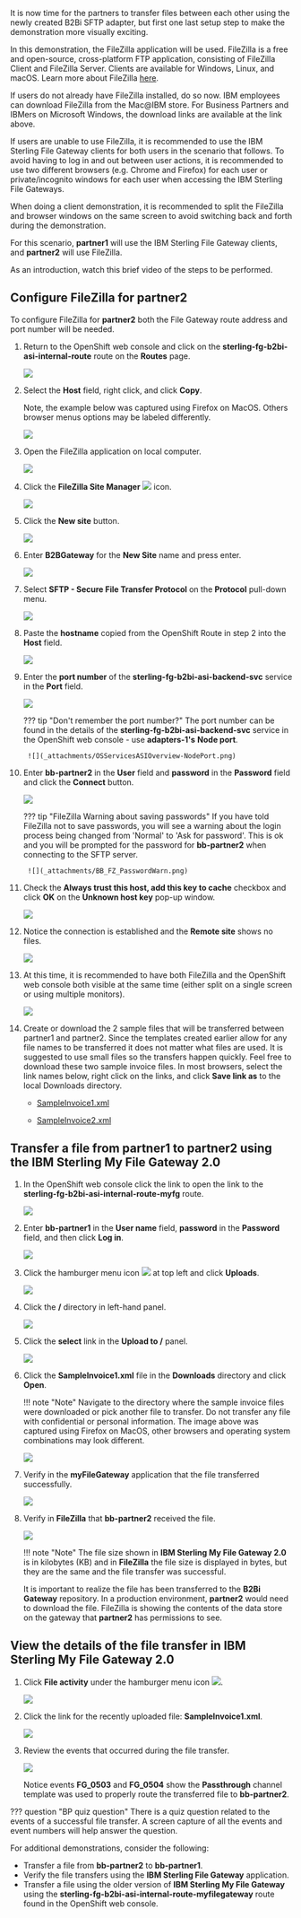 It is now time for the partners to transfer files between each other using the newly created B2Bi SFTP adapter, but first one last setup step to make the demonstration more visually exciting.

In this demonstration, the FileZilla application will be used. FileZilla is a free and open-source, cross-platform FTP application, consisting of FileZilla Client and FileZilla Server. Clients are available for Windows, Linux, and macOS. Learn more about FileZilla <a href="https://filezilla-project.org/" target="_blank">here</a>.

If users do not already have FileZilla installed, do so now. IBM employees can download FileZilla from the Mac@IBM store. For Business Partners and IBMers on Microsoft Windows, the download links are available at the link above.

If users are unable to use FileZilla, it is recommended to use the IBM Sterling File Gateway clients for both users in the scenario that follows. To avoid having to log in and out between user actions, it is recommended to use two different browsers (e.g. Chrome and Firefox) for each user or private/incognito windows for each user when accessing the IBM Sterling File Gateways.

When doing a client demonstration, it is recommended to split the FileZilla and browser windows on the same screen to avoid switching back and forth during the demonstration.

For this scenario, **partner1** will use the IBM Sterling File Gateway clients, and **partner2** will use FileZilla.

As an introduction, watch this brief video of the steps to be performed.

<!-- 
![type:video](_videos/SterlingDataExchange-ClientDemoWalkthrough-final.mp4)
-->

## Configure FileZilla for partner2

To configure FileZilla for **partner2** both the File Gateway route address and port number will be needed.

1. Return to the OpenShift web console and click on the **sterling-fg-b2bi-asi-internal-route** route on the **Routes** page.

    ![](_attachments/OS_InternalRoute1.png)

1. Select the **Host** field, right click, and click **Copy**.

    Note, the example below was captured using Firefox on MacOS. Others browser menus options may be labeled differently.

    ![](_attachments/OS_InternalRoute2.png)

1. Open the FileZilla application on local computer.

    ![](_attachments/FileZilla.png)

1. Click the **FileZilla Site Manager** ![](_attachments/FZSiteManagerIcon.png) icon.

    ![](_attachments/FileZillaSiteManager.png)

1. Click the **New site** button.

    ![](_attachments/FZ_NewSiteButton.png)

1. Enter **B2BGateway** for the **New Site** name and press enter.

    ![](_attachments/FZ_NewSiteName.png)

1. Select **SFTP - Secure File Transfer Protocol** on the **Protocol** pull-down menu.

    ![](_attachments/FZ_NewSiteProtocol.png)

1. Paste the **hostname** copied from the OpenShift Route in step 2 into the **Host** field.

    ![](_attachments/FZ_NewSitePasteHost.png)

1. Enter the **port number** of the **sterling-fg-b2bi-asi-backend-svc** service in the **Port** field.

    ![](_attachments/FZ_NewSitePort.png)

    ??? tip "Don't remember the port number?"
        The port number can be found in the details of the **sterling-fg-b2bi-asi-backend-svc** service in the OpenShift web console - use **adapters-1's** **Node port**.

        ![](_attachments/OSServicesASIOverview-NodePort.png)

1. Enter **bb-partner2** in the **User** field and **password** in the **Password** field and click the **Connect** button.

    ![](_attachments/BB_FZ_NewSiteUserPassword.png)

    ??? tip "FileZilla Warning about saving passwords"
        If you have told FileZilla not to save passwords, you will see a warning about the login process being changed from 'Normal' to 'Ask for password'. This is ok and you will be prompted for the password for **bb-partner2** when connecting to the SFTP server.

        ![](_attachments/BB_FZ_PasswordWarn.png)

1. Check the **Always trust this host, add this key to cache** checkbox and click **OK** on the **Unknown host key** pop-up window.

    ![](_attachments/FZ_UKnknownHostKey.png)

1. Notice the connection is established and the **Remote site** shows no files.

    ![](_attachments/FZ_Connected.png)

1. At this time, it is recommended to have both FileZilla and the OpenShift web console both visible at the same time (either split on a single screen or using multiple monitors).

    ![](_attachments/OS_FZ_splitScreen.png)

1. Create or download the 2 sample files that will be transferred between partner1 and partner2. Since the templates created earlier allow for any file names to be transferred it does not matter what files are used.  It is suggested to use small files so the transfers happen quickly.  Feel free to download these two sample invoice files. In most browsers, select the link names below, right click on the links, and click **Save link as** to the local Downloads directory.

    - <a href="https://raw.githubusercontent.com/IBM/SalesEnablement-SterlingDataExchange-L3/main/tools/SampleInvoice1.xml" target="_blank">SampleInvoice1.xml</a>

    - <a href="https://raw.githubusercontent.com/IBM/SalesEnablement-SterlingDataExchange-L3/main/tools/SampleInvoice2.xml" target="_blank">SampleInvoice2.xml</a>

## Transfer a file from partner1 to partner2 using the IBM Sterling My File Gateway 2.0

1. In the OpenShift web console click the link to open the link to the **sterling-fg-b2bi-asi-internal-route-myfg** route.

    ![](_attachments/OS_Route-MyFG.png)

1. Enter **bb-partner1** in the **User name** field, **password** in the **Password** field, and then click **Log in**.

    ![](_attachments/BB_MyFG_login.png)

1. Click the hamburger menu icon ![](_attachments/MyFG_HamburgerIcon.png) at top left and click **Uploads**.

    ![](_attachments/MyFG_UploadsMenu.png)

1. Click the **/** directory in left-hand panel.

    ![](_attachments/MyFG_DirectorySelect.png)

1. Click the **select** link in the **Upload to /** panel.

    ![](_attachments/MyFG_UploadPanel.png)

1. Click the **SampleInvoice1.xml** file in the **Downloads** directory and click **Open**.

    !!! note "Note"
        Navigate to the directory where the sample invoice files were downloaded or pick another file to transfer. Do not transfer any file with confidential or personal information. The image above was captured using Firefox on MacOS, other browsers and operating system combinations may look different.

    ![](_attachments/MyFG_UploadFileDialog.png)

1. Verify in the **myFileGateway** application that the file transferred successfully.

    ![](_attachments/MyFG_UploadFileTransferSuccess.png)

1. Verify in **FileZilla** that **bb-partner2** received the file.

    ![](_attachments/FZ_UploadFileTransferSuccess.png)

    !!! note "Note"
        The file size shown in **IBM Sterling My File Gateway 2.0** is in kilobytes (KB) and in **FileZilla** the file size is displayed in bytes, but they are the same and the file transfer was successful.

    It is important to realize the file has been transferred to the **B2Bi Gateway** repository. In a production environment, **partner2** would need to download the file. FileZilla is showing the contents of the data store on the gateway that **partner2** has permissions to see.

## View the details of the file transfer in **IBM Sterling My File Gateway 2.0**

1. Click **File activity** under the hamburger menu icon ![](_attachments/MyFG_HamburgerIcon.png).

    ![](_attachments/MyFG_FileActivityMenu.png)

1. Click the link for the recently uploaded file: **SampleInvoice1.xml**.

    ![](_attachments/MyFG_FileActivity.png)

1. Review the events that occurred during the file transfer.

    ![](_attachments/MyFG_FileActivityDetails.png)

    Notice events **FG_0503** and **FG_0504** show the **Passthrough** channel template was used to properly route the transferred file to **bb-partner2**.

??? question "BP quiz question"
    There is a quiz question related to the events of a successful file transfer. A screen capture of all the events and event numbers will help answer the question.

For additional demonstrations, consider the following:

- Transfer a file from **bb-partner2** to **bb-partner1**.
- Verify the file transfers using the **IBM Sterling File Gateway** application.
- Transfer a file using the older version of **IBM Sterling My File Gateway** using the **sterling-fg-b2bi-asi-internal-route-myfilegateway** route found in the OpenShift web console.
